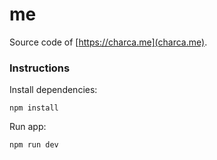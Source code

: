 # me
Source code of [https://charca.me](charca.me).

### Instructions

Install dependencies:

```
npm install
```

Run app:

```
npm run dev
```
